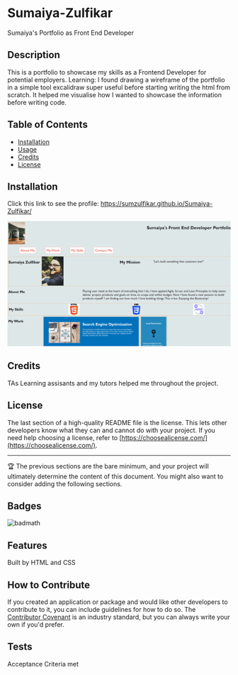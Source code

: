# Sumaiya-Zulfikar
Sumaiya's Portfolio as Front End Developer


## Description

This is a portfolio to showcase my skills as a Frontend Developer for potential employers.
Learning:
I found drawing a wireframe of the portfolio in a simple tool excalidraw super useful before starting writing the html from scratch.
It helped me visualise how I wanted to showcase the information before writing code.
## Table of Contents 


- [Installation](#installation)
- [Usage](#usage)
- [Credits](#credits)
- [License](#license)

## Installation


Click this link to see the profile: https://sumzulfikar.github.io/Sumaiya-Zulfikar/


![alt text](/images/application_ss.PNG)

## Credits

TAs Learning assisants and my tutors helped me throughout the project.

## License

The last section of a high-quality README file is the license. This lets other developers know what they can and cannot do with your project. If you need help choosing a license, refer to [https://choosealicense.com/](https://choosealicense.com/).

---

🏆 The previous sections are the bare minimum, and your project will ultimately determine the content of this document. You might also want to consider adding the following sections.

## Badges

![badmath](https://github.com/sumzulfikar?tab=achievements)



## Features

Built by HTML and CSS

## How to Contribute

If you created an application or package and would like other developers to contribute to it, you can include guidelines for how to do so. The [Contributor Covenant](https://www.contributor-covenant.org/) is an industry standard, but you can always write your own if you'd prefer.

## Tests

Acceptance Criteria met
